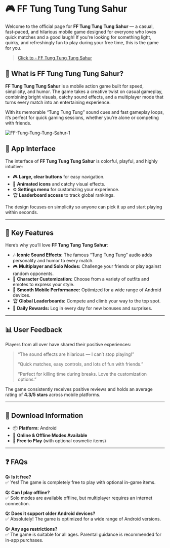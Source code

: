 # 🎮 FF Tung Tung Tung Sahur 

Welcome to the official page for **FF Tung Tung Tung Sahur** — a casual, fast-paced, and hilarious mobile game designed for everyone who loves quick matches and a good laugh! If you're looking for something light, quirky, and refreshingly fun to play during your free time, this is the game for you.
> [Click to - FF Tung Tung Tung Sahur](https://bit.ly/44hupBg)

## 📌 What is FF Tung Tung Tung Sahur?

**FF Tung Tung Tung Sahur** is a mobile action game built for speed, simplicity, and humor. The game takes a creative twist on casual gameplay, combining bright visuals, catchy sound effects, and a multiplayer mode that turns every match into an entertaining experience.

With its memorable “Tung Tung Tung” sound cues and fast gameplay loops, it’s perfect for quick gaming sessions, whether you’re alone or competing with friends.

![FF-Tung-Tung-Tung-Sahur-1](https://github.com/user-attachments/assets/ee23fc05-83ec-4133-80c3-26500eebc56f)


## 🎨 App Interface

The interface of **FF Tung Tung Tung Sahur** is colorful, playful, and highly intuitive:

- 🎮 **Large, clear buttons** for easy navigation.
- 🎵 **Animated icons** and catchy visual effects.
- ⚙️ **Settings menu** for customizing your experience.
- 🏆 **Leaderboard access** to track global rankings.

The design focuses on simplicity so anyone can pick it up and start playing within seconds.

---

## 🌟 Key Features

Here’s why you’ll love **FF Tung Tung Tung Sahur**:

- 🎶 **Iconic Sound Effects:** The famous “Tung Tung Tung” audio adds personality and humor to every match.
- 🎮 **Multiplayer and Solo Modes:** Challenge your friends or play against random opponents.
- 👕 **Character Customization:** Choose from a variety of outfits and emotes to express your style.
- 📱 **Smooth Mobile Performance:** Optimized for a wide range of Android devices.
- 🏆 **Global Leaderboards:** Compete and climb your way to the top spot.
- 🎁 **Daily Rewards:** Log in every day for new bonuses and surprises.

---

## 📊 User Feedback

Players from all over have shared their positive experiences:

> “The sound effects are hilarious — I can’t stop playing!”
>
> “Quick matches, easy controls, and lots of fun with friends.”
>
> “Perfect for killing time during breaks. Love the customization options.”

The game consistently receives positive reviews and holds an average rating of **4.3/5 stars** across mobile platforms.

---

## 📱 Download Information

- 📦 **Platform:** Android
- 📶 **Online & Offline Modes Available**
- 🎨 **Free to Play** (with optional cosmetic items)

---

## ❓ FAQs

**Q: Is it free?**  
✅ Yes! The game is completely free to play with optional in-game items.

**Q: Can I play offline?**  
✅ Solo modes are available offline, but multiplayer requires an internet connection.

**Q: Does it support older Android devices?**  
✅ Absolutely! The game is optimized for a wide range of Android versions.

**Q: Any age restrictions?**  
✅ The game is suitable for all ages. Parental guidance is recommended for in-app purchases.

